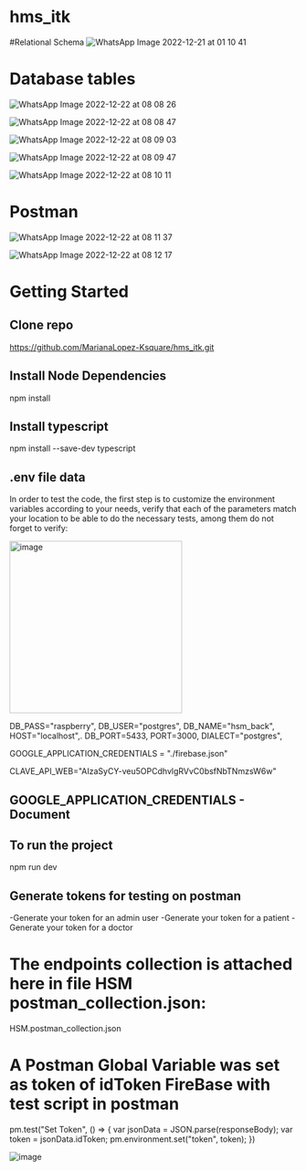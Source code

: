 # hms_itk

#Relational Schema
![WhatsApp Image 2022-12-21 at 01 10 41](https://user-images.githubusercontent.com/113384082/209152114-4a94504d-77f5-4b61-bfc5-ca54a0bf9529.jpeg)


# Database tables

![WhatsApp Image 2022-12-22 at 08 08 26](https://user-images.githubusercontent.com/113384082/209152158-e2e92a71-5330-47a0-92e0-cef96725c40c.jpeg)


![WhatsApp Image 2022-12-22 at 08 08 47](https://user-images.githubusercontent.com/113384082/209152183-8705813d-0c9c-48e5-bf32-523ec62df732.jpeg)


![WhatsApp Image 2022-12-22 at 08 09 03](https://user-images.githubusercontent.com/113384082/209152372-63d7da16-1759-4590-928e-01ff7f032bca.jpeg)


![WhatsApp Image 2022-12-22 at 08 09 47](https://user-images.githubusercontent.com/113384082/209152428-5d4c006f-2933-45f4-b6c0-0a8de7b54ff0.jpeg)


![WhatsApp Image 2022-12-22 at 08 10 11](https://user-images.githubusercontent.com/113384082/209152483-652ba39e-daf2-4bba-8da3-19508df2fae9.jpeg)

# Postman 

![WhatsApp Image 2022-12-22 at 08 11 37](https://user-images.githubusercontent.com/113384082/209152652-3931b780-eae0-4ef7-a013-54fc8f2d10b0.jpeg)

![WhatsApp Image 2022-12-22 at 08 12 17](https://user-images.githubusercontent.com/113384082/209152698-f3b543c9-878f-4e93-8c8f-669bbf59d664.jpeg)


# Getting Started

## Clone repo


https://github.com/MarianaLopez-Ksquare/hms_itk.git

## Install Node Dependencies


npm install


## Install typescript 


npm install --save-dev typescript



## .env file data 

In order to test the code, the first step is to customize the environment variables according to your needs, verify that each of the parameters match your location to be able to do the necessary tests, among them do not forget to verify:

<img width="302" alt="image" src="https://user-images.githubusercontent.com/113384082/209153649-c284cfd7-e183-4549-8ba4-0fecdab34e47.png">


DB_PASS="raspberry",
DB_USER="postgres",
DB_NAME="hsm_back",
HOST="localhost",.
DB_PORT=5433,
PORT=3000,
DIALECT="postgres",

GOOGLE_APPLICATION_CREDENTIALS = "./firebase.json"

CLAVE_API_WEB="AIzaSyCY-veu5OPCdhvlgRVvC0bsfNbTNmzsW6w"

## GOOGLE_APPLICATION_CREDENTIALS - Document


## To run the project


npm run dev



## Generate tokens for testing on postman

-Generate your token for an admin user
-Generate your token for a patient
-Generate your token for a doctor


# The endpoints collection is attached here in file HSM postman_collection.json:
HSM.postman_collection.json
# A Postman Global Variable was set as token of idToken FireBase with test script in postman
pm.test("Set Token",  () => {
    var jsonData = JSON.parse(responseBody);
    var token = jsonData.idToken;
    pm.environment.set("token", token);
})

![image](https://user-images.githubusercontent.com/113384082/209155418-7e33acc2-2285-4f74-9747-73ed96e42a66.png)


